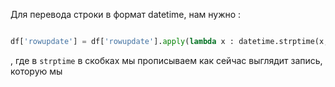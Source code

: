 Для перевода строки в формат datetime, нам нужно : 

```python 

df['rowupdate'] = df['rowupdate'].apply(lambda x : datetime.strptime(x, "%Y-%m-%d"))

```

, где в `strptime` в скобках мы прописываем как сейчас выглядит запись, которую мы 